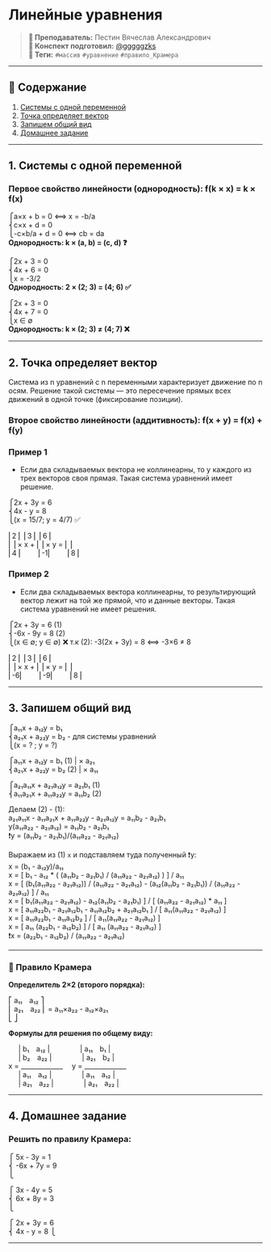 # Линейные уравнения

> **🐙 Преподаватель:** Пестин Вячеслав Александрович<br>
> **🦁 Конспект подготовил:** [@gggggzks](https://t.me/gggggzks)<br>
> **🌴 Теги:** `#массив` `#уравнение` `#правило_Крамера`<br>

---

## 📑 Содержание
1. [Системы с одной переменной](#1-системы-с-одной-переменной)
2. [Точка определяет вектор](#2-точка-определяет-вектор)
3. [Запишем общий вид](#3-запишем-общий-вид)
4. [Домашнее задание](#4-домашнее-задание)

---

## 1. Системы с одной переменной

### Первое свойство линейности (однородность): f(k × x) = k × f(x)

⎧a×x + b = 0 ⟺ x = -b/a<br>
⎨c×x + d = 0<br>
⎩-c×b/a + d = 0 ⟺ cb = da<br>
**Однородность: k × (a, b) = (c, d) ❓**<br>

⎧2x + 3 = 0<br>
⎨4x + 6 = 0<br>
⎩x = -3/2<br>
**Однородность: 2 × (2; 3) = (4; 6) ✅**<br>
 
⎧2x + 3 = 0<br>
⎨4x + 7 = 0<br>
⎩x ∈ ∅<br>
**Однородность: k × (2; 3) ≠ (4; 7) ❌**<br>

---

## 2. Точка определяет вектор

Система из n уравнений с n переменными характеризует движение по n осям. Решение такой системы — это пересечение прямых всех движений в одной точке (фиксирование позиции).


### Второе свойство линейности (аддитивность): f(x + y) = f(x) + f(y)

### Пример 1

- Если два складываемых вектора не коллинеарны, то у каждого из трех векторов своя прямая. Такая система уравнений имеет решение.

⎧2x + 3y = 6<br>
⎨4x - y = 8<br>
⎩(x = 15/7; y = 4/7) ✅<br>

⎢2 ⎢          ⎢3 ⎢        ⎢6 ⎢<br>
⎢  ⎢× x   +   ⎢  ⎢× y  =  ⎢  ⎢<br>
⎢4 ⎢          ⎢-1⎢        ⎢8 ⎢<br>

### Пример 2

- Если два складываемых вектора коллинеарны, то результирующий вектор лежит на той же прямой, что и данные векторы. Такая система уравнений не имеет решения.

⎧2x + 3y = 6 (1)<br>
⎨-6x - 9y = 8 (2)<br>
⎩(x ∈ ∅; y ∈ ∅) ❌ т.к (2): -3(2x + 3y) = 8 ⟺ -3×6 ≠ 8<br>

⎢2 ⎢          ⎢3 ⎢        ⎢6 ⎢<br>
⎢  ⎢× x   +   ⎢  ⎢× y  =  ⎢  ⎢<br>
⎢-6⎢          ⎢-9⎢        ⎢8 ⎢<br>

---

## 3. Запишем общий вид

⎧a₁₁x + a₁₂y = b₁<br>
⎨a₂₁x + a₂₂y = b₂ - для системы уравнений<br>
⎩(x = ? ; y = ?)<br>

⎧a₁₁x + a₁₂y = b₁ (1) | × a₂₁<br>
⎨a₂₁x + a₂₂y = b₂ (2) | × a₁₁<br>

⎧a₂₁a₁₁x + a₂₁a₁₂y = a₂₁b₁ (1)<br>
⎨a₁₁a₂₁x + a₁₁a₂₂y = a₁₁b₂ (2)<br>

Делаем (2) - (1):<br>
a₂₁a₁₁x - a₁₁a₂₁x + a₁₁a₂₂y - a₂₁a₁₂y = a₁₁b₂ - a₂₁b₁ <br>
y(a₁₁a₂₂ - a₂₁a₁₂) = a₁₁b₂ - a₂₁b₁<br>
❗y = (a₁₁b₂ - a₂₁b₁)/(a₁₁a₂₂ - a₂₁a₁₂)<br>
 
Выражаем из (1) `x` и подставляем туда полученный ❗y:<br>
x = (b₁ - a₁₂y)/a₁₁<br>
x = [ b₁ - a₁₂ * ( (a₁₁b₂ - a₂₁b₁) / (a₁₁a₂₂ - a₂₁a₁₂) ) ] / a₁₁<br>
x = [ (b₁(a₁₁a₂₂ - a₂₁a₁₂)) / (a₁₁a₂₂ - a₂₁a₁₂) - (a₁₂(a₁₁b₂ - a₂₁b₁)) / (a₁₁a₂₂ - a₂₁a₁₂) ] / a₁₁<br>
x = [ b₁(a₁₁a₂₂ - a₂₁a₁₂) - a₁₂(a₁₁b₂ - a₂₁b₁) ] / [ (a₁₁a₂₂ - a₂₁a₁₂) * a₁₁ ]<br>
x = [ a₁₁a₂₂b₁ - a₂₁a₁₂b₁ - a₁₁a₁₂b₂ + a₂₁a₁₂b₁ ] / [ a₁₁(a₁₁a₂₂ - a₂₁a₁₂) ]<br>
x = [ a₁₁a₂₂b₁ - a₁₁a₁₂b₂ ] / [ a₁₁(a₁₁a₂₂ - a₂₁a₁₂) ]<br>
x = [ a₁₁ (a₂₂b₁ - a₁₂b₂) ] / [ a₁₁ (a₁₁a₂₂ - a₂₁a₁₂) ]<br>
❗x = (a₂₂b₁ - a₁₂b₂) / (a₁₁a₂₂ - a₂₁a₁₂)<br>

---

### 🧮 Правило Крамера

**Определитель 2×2 (второго порядка):**

⎡ a₁₁ a₁₂ ⎤<br>
⎢ a₂₁ a₂₂ ⎢ = a₁₁×a₂₂ - a₁₂×a₂₁<br>
⎣         ⎦<br>


**Формулы для решения по общему виду:**


     | b₁ a₁₂ |           | a₁₁ b₁ |<br>
     | b₂ a₂₂ |           | a₂₁ b₂ |<br>
x = _____________    y = _____________<br>
     | a₁₁ a₁₂ |          | a₁₁ a₁₂ |<br>
     | a₂₁ a₂₂ |          | a₂₁ a₂₂ |<br>


---

## 4. Домашнее задание

### Решить по правилу Крамера:
⎧ 5x - 3y = 1<br>
⎨ -6x + 7y = 9<br>
⎩<br>

⎧ 3x - 4y = 5<br>
⎨ 6x + 8y = 3<br>
⎩<br>

⎧ 2x + 3y = 6<br>
⎨ 4x - y = 8
⎩<br>

---
